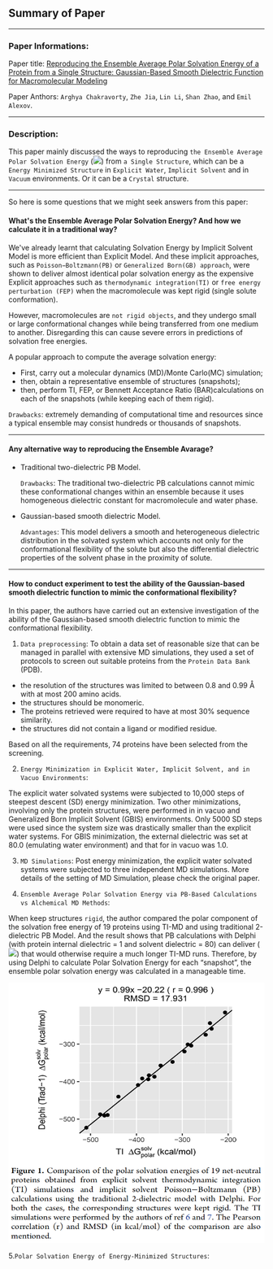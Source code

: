 
## Summary of Paper 



----
### Paper Informations:

Paper title: [Reproducing the Ensemble Average Polar Solvation Energy of a Protein from a Single Structure: Gaussian-Based Smooth Dielectric Function for Macromolecular Modeling](http://szhao.people.ua.edu/uploads/9/0/8/4/90844682/jctc18.pdf)

Paper Anthors: `Arghya Chakravorty`, `Zhe Jia`, `Lin Li`, `Shan Zhao`, and `Emil Alexov`.

-----

### Description:


This paper mainly discussed the ways to reproducing  `the Ensemble Average Polar Solvation Energy`
(<img src="https://render.githubusercontent.com/render/math?math=\Delta G^{Sol}_{pol}">) from `a Single Structure`, which can be 
a `Energy Minimized Structure` in `Explicit Water`, `Implicit Solvent` and in `Vacuum` environments. Or it can be a `Crystal` structure.

*****

So here is some questions that we might seek answers from this paper:

####  What's the Ensemble Average Polar Solvation Energy? And how we calculate it in a traditional way?

We've already learnt that calculating Solvation Energy by Implicit Solvent Model is more efficient than Explicit Model. And these implicit approaches, such as `Poisson−Boltzmann(PB)` or `Generalized Born(GB) approach`, were shown to deliver almost identical polar solvation energy as the expensive Explicit approaches such as `thermodynamic integration(TI)` or `free energy perturbation (FEP)` when the macromolecule was kept rigid (single solute conformation). 

However, macromolecules are `not rigid objects`, and they undergo small or large conformational changes while being transferred from one medium to another. Disregarding this can cause severe errors in predictions of solvation free energies.

A popular approach to compute the average solvation energy:  

- First, carry out a molecular dynamics (MD)/Monte Carlo(MC) simulation;
- then, obtain a representative ensemble of structures (snapshots); 
- then, perform TI, FEP, or Bennett Acceptance Ratio (BAR)calculations on each of the snapshots (while keeping each of them rigid).

`Drawbacks`: extremely demanding of computational time and resources since a typical ensemble may consist hundreds or thousands of snapshots.

***

####  Any alternative way to reproducing the Ensemble Avarage?
- Traditional two-dielectric PB Model.

  `Drawbacks`: The traditional two-dielectric PB calculations cannot mimic these conformational changes within an ensemble because it uses homogeneous dielectric constant for macromolecule and water phase.
  
- Gaussian-based smooth dielectric Model.
  
  `Advantages`: This model delivers a smooth and heterogeneous dielectric distribution in the solvated system which accounts not only for the conformational flexibility of the solute but also the differential dielectric properties of the solvent phase in the proximity of solute. 
  
***

####  How to conduct experiment to test the ability of the Gaussian-based smooth dielectric function to mimic the conformational flexibility?

In this paper, the authors have carried out an extensive investigation of the ability of the Gaussian-based smooth dielectric function to mimic the conformational flexibility.

 1. `Data preprocessing`: To obtain a data set of reasonable size that can be managed in parallel with extensive MD simulations,  they used a set of protocols to screen out suitable proteins from the `Protein Data Bank` (PDB).

- the resolution of the structures was limited to between 0.8 and 0.99 Å with at most 200 amino acids.
- the structures should be monomeric.
- The proteins retrieved were required to have at most 30% sequence similarity.
- the structures did not contain a ligand or modified residue.

Based on all the requirements, 74 proteins have been selected from the screening.

 2. `Energy Minimization in Explicit Water, Implicit Solvent, and in Vacuo Environments`:
 
 The explicit water solvated systems were subjected to 10,000 steps of steepest descent (SD) energy minimization. Two other minimizations, involving only the protein structures, were performed in in vacuo and Generalized Born Implicit Solvent (GBIS) environments. Only 5000 SD steps were used since the system size was drastically smaller than the explicit water systems.  For GBIS minimization, the external dielectric was set at 80.0 (emulating water environment) and that for in vacuo was 1.0.

 3. `MD Simulations`: Post energy minimization, the explicit water solvated systems were subjected to three independent MD simulations. More details of the setting of MD Simulation, please check the original paper.
 
 4.  `Ensemble Average Polar Solvation Energy via PB-Based Calculations vs Alchemical MD Methods`:

  When keep structures `rigid`, the author compared the polar component of the solvation free energy of 19 proteins using TI-MD and using traditional 2-dielectric PB Model. And the result shows that PB calculations with Delphi (with protein internal dielectric = 1 and solvent dielectric = 80) can deliver (<img src="https://render.githubusercontent.com/render/math?math=\Delta G^{Sol}_{pol}">) that would otherwise require a much longer TI-MD runs. Therefore, by using Delphi to calculate Polar Solvation Energy for each “snapshot”, the ensemble polar solvation energy was calculated in a manageable time.

  
  <p align="center">
  <img src="https://github.com/wendydoog/pbe_project/blob/master/paper1_image1.png" width="512" height="512">
  </p>
  
  
  
 5.`Polar Solvation Energy of Energy-Minimized Structures`:
 
 



  
  
